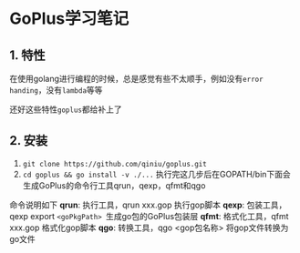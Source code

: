 # GoPlus学习笔记

## 1. 特性

在使用golang进行编程的时候，总是感觉有些不太顺手，例如没有`error handing`，没有`lambda`等等

还好这些特性`goplus`都给补上了

## 2. 安装

1. `git clone https://github.com/qiniu/goplus.git`
2. `cd goplus && go install -v ./...`
    执行完这几步后在GOPATH/bin下面会生成GoPlus的命令行工具qrun，qexp，qfmt和qgo

命令说明如下
 **qrun**:  执行工具，qrun xxx.gop 执行gop脚本
 **qexp**: 包装工具，qexp export `<goPkgPath> `生成go包的GoPlus包装层
 **qfmt**: 格式化工具，qfmt xxx.gop 格式化gop脚本
 **qgo**: 转换工具，qgo <gop包名称> 将gop文件转换为go文件



